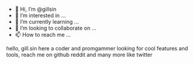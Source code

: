 - 👋 Hi, I’m @gillsin
- 👀 I’m interested in ...
- 🌱 I’m currently learning ...
- 💞️ I’m looking to collaborate on ...
- 📫 How to reach me ...

<!---
gillsin/gillsin is a ✨ special ✨ repository because its `README.md` (this file) appears on your GitHub profile.
You can click the Preview link to take a look at your changes.
---> hello, gill.sin here a coder and promgammer looking for cool features and tools, reach me on github reddit and many more like twitter
